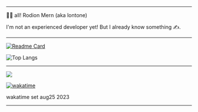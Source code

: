 
---

👋🏻 all! Rodion Mern (aka lontone)

I'm not an experienced developer yet! But I already know something ✍️.

---

[![Readme Card](https://github-readme-stats.vercel.app/api/pin/?username=rodionmern&repo=github-readme-stats)](github.com/rodionmern/rodionmern.github.io)

![Top Langs](https://github-readme-stats.vercel.app/api/top-langs/?username=rodionmern&layout=compact)

---

![](https://komarev.com/ghpvc/?username=rodionmern&style=for-the-badge)

[![wakatime](https://wakatime.com/badge/user/d52bec14-dffa-463f-81b4-063d9254b6f9.svg)](https://wakatime.com/@d52bec14-dffa-463f-81b4-063d9254b6f9)

wakatime set aug25 2023

---
